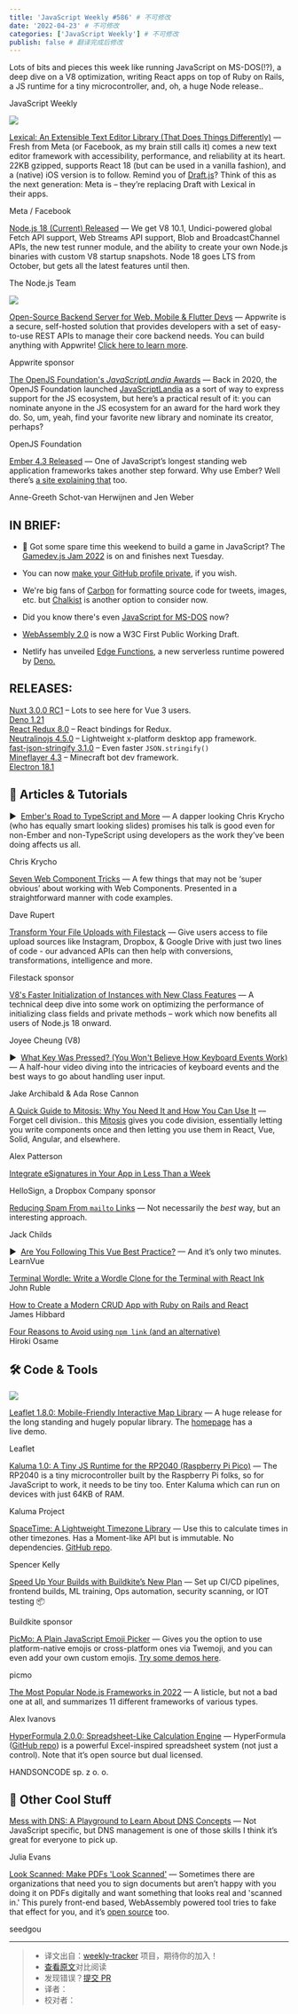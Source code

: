 ```yaml
---
title: 'JavaScript Weekly #586' # 不可修改
date: '2022-04-23' # 不可修改
categories: ['JavaScript Weekly'] # 不可修改
publish: false # 翻译完成后修改
---
```


Lots of bits and pieces this week like running JavaScript on MS-DOS(!?), a deep dive on a V8 optimization, writing React apps on top of Ruby on Rails, a JS runtime for a tiny microcontroller, and, oh, a huge Node release..

JavaScript Weekly

<!--以上是预览信息，图片一张或限制百字左右，前者优先，全文请使用二级及以下标题-->
<!-- more -->

[![](https://res.cloudinary.com/cpress/image/upload/w_1280,e_sharpen:60/qwfonw0ametgqbvq807q.jpg)](https://javascriptweekly.com/link/122666/web)

[Lexical: An Extensible Text Editor Library (That Does Things Differently)](https://javascriptweekly.com/link/122666/web "lexical.dev") — Fresh from Meta (or Facebook, as my brain still calls it) comes a new text editor framework with accessibility, performance, and reliability at its heart. 22KB gzipped, supports React 18 (but can be used in a vanilla fashion), and a (native) iOS version is to follow. Remind you of [Draft.js](https://javascriptweekly.com/link/122667/web)? Think of this as the next generation: Meta is – they’re replacing Draft with Lexical in their apps.

Meta / Facebook

[Node.js 18 (Current) Released](https://javascriptweekly.com/link/122668/web "nodejs.org") — We get V8 10.1, Undici-powered global Fetch API support, Web Streams API support, Blob and BroadcastChannel APIs, the new test runner module, and the ability to create your own Node.js binaries with custom V8 startup snapshots. Node 18 goes LTS from October, but gets all the latest features until then.

The Node.js Team

[![](https://copm.s3.amazonaws.com/c1ef3b42.jpg)](https://javascriptweekly.com/link/122669/web)

[Open-Source Backend Server for Web, Mobile & Flutter Devs](https://javascriptweekly.com/link/122669/web "appwrite.io") — Appwrite is a secure, self-hosted solution that provides developers with a set of easy-to-use REST APIs to manage their core backend needs. You can build anything with Appwrite! [Click here to learn more](https://javascriptweekly.com/link/122669/web).

Appwrite sponsor

[The OpenJS Foundation's _JavaScriptLandia_ Awards](https://javascriptweekly.com/link/122670/web "docs.google.com") — Back in 2020, the OpenJS Foundation launched [JavaScriptLandia](https://javascriptweekly.com/link/122671/web) as a sort of way to express support for the JS ecosystem, but here’s a practical result of it: you can nominate anyone in the JS ecosystem for an award for the hard work they do. So, um, yeah, find your favorite new library and nominate its creator, perhaps?

OpenJS Foundation

[Ember 4.3 Released](https://javascriptweekly.com/link/122672/web "blog.emberjs.com") — One of JavaScript’s longest standing web application frameworks takes another step forward. Why use Ember? Well there’s [a site explaining that](https://javascriptweekly.com/link/122673/web) too.

Anne-Greeth Schot-van Herwijnen and Jen Weber

## **IN BRIEF:**

*   👾 Got some spare time this weekend to build a game in JavaScript? The [Gamedev.js Jam 2022](https://javascriptweekly.com/link/122674/web) is on and finishes next Tuesday.
    
*   You can now [make your GitHub profile private,](https://javascriptweekly.com/link/122675/web) if you wish.
    
*   We're big fans of [Carbon](https://javascriptweekly.com/link/122676/web) for formatting source code for tweets, images, etc. but [Chalkist](https://javascriptweekly.com/link/122677/web) is another option to consider now.
    
*   Did you know there's even [JavaScript for MS-DOS](https://javascriptweekly.com/link/122678/web) now?
    
*   [WebAssembly 2.0](https://javascriptweekly.com/link/122679/web) is now a W3C First Public Working Draft.
    
*   Netlify has unveiled [Edge Functions](https://javascriptweekly.com/link/122680/web), a new serverless runtime powered by [Deno.](https://javascriptweekly.com/link/122681/web)
    

## **RELEASES:**

[Nuxt 3.0.0 RC1](https://javascriptweekly.com/link/122720/web) – Lots to see here for Vue 3 users.  
[Deno 1.21](https://javascriptweekly.com/link/122682/web)  
[React Redux 8.0](https://javascriptweekly.com/link/122683/web) – React bindings for Redux.  
[Neutralinojs 4.5.0](https://javascriptweekly.com/link/122684/web) – Lightweight x-platform desktop app framework.  
[fast-json-stringify 3.1.0](https://javascriptweekly.com/link/122685/web) – Even faster `JSON.stringify()`  
[Mineflayer 4.3](https://javascriptweekly.com/link/122686/web) – Minecraft bot dev framework.  
[Electron 18.1](https://javascriptweekly.com/link/122688/web)

## 📒 Articles & Tutorials

▶  [Ember's Road to TypeScript and More](https://javascriptweekly.com/link/122693/web "www.youtube.com") — A dapper looking Chris Krycho (who has equally smart looking slides) promises his talk is good even for non-Ember and non-TypeScript using developers as the work they’ve been doing affects us all.

Chris Krycho

[Seven Web Component Tricks](https://javascriptweekly.com/link/122694/web "daverupert.com") — A few things that may not be ‘super obvious’ about working with Web Components. Presented in a straightforward manner with code examples.

Dave Rupert

[Transform Your File Uploads with Filestack](https://javascriptweekly.com/link/122695/web "www.filestack.com") — Give users access to file upload sources like Instagram, Dropbox, & Google Drive with just two lines of code - our advanced APIs can then help with conversions, transformations, intelligence and more.

Filestack sponsor

[V8's Faster Initialization of Instances with New Class Features](https://javascriptweekly.com/link/122696/web "v8.dev") — A technical deep dive into some work on optimizing the performance of initializing class fields and private methods – work which now benefits all users of Node.js 18 onward.

Joyee Cheung (V8)

▶  [What Key Was Pressed? (You Won't Believe How Keyboard Events Work)](https://javascriptweekly.com/link/122697/web "www.youtube.com") — A half-hour video diving into the intricacies of keyboard events and the best ways to go about handling user input.

Jake Archibald & Ada Rose Cannon

[A Quick Guide to Mitosis: Why You Need It and How You Can Use It](https://javascriptweekly.com/link/122698/web "www.builder.io") — Forget cell division.. this [Mitosis](https://javascriptweekly.com/link/122699/web) gives you code division, essentially letting you write components once and then letting you use them in React, Vue, Solid, Angular, and elsewhere.

Alex Patterson

[Integrate eSignatures in Your App in Less Than a Week](https://javascriptweekly.com/link/122700/web "www.hellosign.com")

HelloSign, a Dropbox Company sponsor

[Reducing Spam From `mailto` Links](https://javascriptweekly.com/link/122701/web "jackchilds.tech") — Not necessarily the _best_ way, but an interesting approach.

Jack Childs

▶  [Are You Following This Vue Best Practice?](https://javascriptweekly.com/link/122702/web) — And it’s only two minutes.  
LearnVue

[Terminal Wordle: Write a Wordle Clone for the Terminal with React Ink](https://javascriptweekly.com/link/122703/web)  
John Ruble

[How to Create a Modern CRUD App with Ruby on Rails and React](https://javascriptweekly.com/link/122704/web)  
James Hibbard

[Four Reasons to Avoid using `npm link` (and an alternative)](https://javascriptweekly.com/link/122705/web)  
Hiroki Osame

## 🛠 Code & Tools

[![](https://res.cloudinary.com/cpress/image/upload/w_1280,e_sharpen:60/fhsevvudfhochsp49lrs.jpg)](https://javascriptweekly.com/link/122706/web)

[Leaflet 1.8.0: Mobile-Friendly Interactive Map Library](https://javascriptweekly.com/link/122706/web "github.com") — A huge release for the long standing and hugely popular library. The [homepage](https://javascriptweekly.com/link/122707/web) has a live demo.

Leaflet

[Kaluma 1.0: A Tiny JS Runtime for the RP2040 (Raspberry Pi Pico)](https://javascriptweekly.com/link/122708/web "kalumajs.org") — The RP2040 is a tiny microcontroller built by the Raspberry Pi folks, so for JavaScript to work, it needs to be tiny too. Enter Kaluma which can run on devices with just 64KB of RAM.

Kaluma Project

[SpaceTime: A Lightweight Timezone Library](https://javascriptweekly.com/link/122709/web "spacetime.how") — Use this to calculate times in other timezones. Has a Moment-like API but is immutable. No dependencies. [GitHub repo](https://javascriptweekly.com/link/122710/web).

Spencer Kelly

[Speed Up Your Builds with Buildkite’s New Plan](https://javascriptweekly.com/link/122711/web "buildkite.com") — Set up CI/CD pipelines, frontend builds, ML training, Ops automation, security scanning, or IOT testing 📦

Buildkite sponsor

[PicMo: A Plain JavaScript Emoji Picker](https://javascriptweekly.com/link/122712/web "picmojs.com") — Gives you the option to use platform-native emojis or cross-platform ones via Twemoji, and you can even add your own custom emojis. [Try some demos here](https://javascriptweekly.com/link/122713/web).

picmo

[The Most Popular Node.js Frameworks in 2022](https://javascriptweekly.com/link/122714/web "stackdiary.com") — A listicle, but not a bad one at all, and summarizes 11 different frameworks of various types.

Alex Ivanovs

[HyperFormula 2.0.0: Spreadsheet-Like Calculation Engine](https://javascriptweekly.com/link/122715/web "handsontable.com") — HyperFormula ([GitHub repo](https://javascriptweekly.com/link/122716/web)) is a powerful Excel-inspired spreadsheet system (not just a control). Note that it’s open source but dual licensed.

HANDSONCODE sp. z o. o.

## 🤠 Other Cool Stuff

[Mess with DNS: A Playground to Learn About DNS Concepts](https://javascriptweekly.com/link/122717/web "messwithdns.net") — Not JavaScript specific, but DNS management is one of those skills I think it’s great for everyone to pick up.

Julia Evans

[Look Scanned: Make PDFs 'Look Scanned'](https://javascriptweekly.com/link/122718/web "lookscanned.io") — Sometimes there are organizations that need you to sign documents but aren’t happy with you doing it on PDFs digitally and want something that looks real and 'scanned in.' This purely front-end based, WebAssembly powered tool tries to fake that effect for you, and it’s [open source](https://javascriptweekly.com/link/122719/web) too.

seedgou

---
> * 译文出自：[weekly-tracker](https://github.com/FEDarling/weekly-tracker) 项目，期待你的加入！
> * [查看原文](https://javascriptweekly.com/issues/586)对比阅读
> * 发现错误？[提交 PR](https://github.com/FEDarling/weekly-tracker/blob/main/weeklys/javascript_weekly/586)
> * 译者：
> * 校对者：
